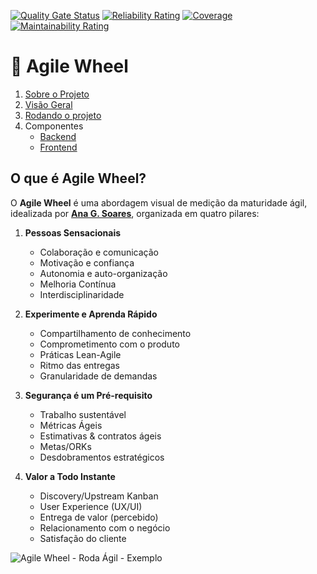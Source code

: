 [![Quality Gate Status](https://sonarcloud.io/api/project_badges/measure?project=miguelsmuller_agile-wheel&metric=alert_status&token=38a3a1ccb5d8516794cdfb557cd8c292ce57cc71)](https://sonarcloud.io/summary/new_code?id=miguelsmuller_agile-wheel) [![Reliability Rating](https://sonarcloud.io/api/project_badges/measure?project=miguelsmuller_agile-wheel&metric=reliability_rating&token=38a3a1ccb5d8516794cdfb557cd8c292ce57cc71)](https://sonarcloud.io/summary/new_code?id=miguelsmuller_agile-wheel) [![Coverage](https://sonarcloud.io/api/project_badges/measure?project=miguelsmuller_agile-wheel&metric=coverage&token=38a3a1ccb5d8516794cdfb557cd8c292ce57cc71)](https://sonarcloud.io/summary/new_code?id=miguelsmuller_agile-wheel) [![Maintainability Rating](https://sonarcloud.io/api/project_badges/measure?project=miguelsmuller_agile-wheel&metric=sqale_rating&token=38a3a1ccb5d8516794cdfb557cd8c292ce57cc71)](https://sonarcloud.io/summary/new_code?id=miguelsmuller_agile-wheel)

# 🌟 Agile Wheel

1. [Sobre o Projeto](docs/index.md#sobre-o-projeto)
2. [Visão Geral](docs/index.md#visão-geral-do-monorepo)
3. [Rodando o projeto](docs/index.md#rodando-o-projeto)
4. Componentes
    - [Backend](docs/backend/index.md)
    - [Frontend](docs/frontend/index.md)

## O que é Agile Wheel?

O **Agile Wheel** é uma abordagem visual de medição da maturidade ágil, idealizada por **[Ana G. Soares](https://www.linkedin.com/in/anagsoares/)**, organizada em quatro pilares:

1. **Pessoas Sensacionais**
    - Colaboração e comunicação
    - Motivação e confiança
    - Autonomia e auto-organização
    - Melhoria Contínua
    - Interdisciplinaridade

2. **Experimente e Aprenda Rápido**
    - Compartilhamento de conhecimento
    - Comprometimento com o produto
    - Práticas Lean-Agile
    - Ritmo das entregas
    - Granularidade de demandas

3. **Segurança é um Pré-requisito**
    - Trabalho sustentável
    - Métricas Ágeis
    - Estimativas & contratos ágeis
    - Metas/ORKs
    - Desdobramentos estratégicos

4. **Valor a Todo Instante**
    - Discovery/Upstream Kanban
    - User Experience (UX/UI)
    - Entrega de valor (percebido)
    - Relacionamento com o negócio
    - Satisfação do cliente

![Agile Wheel - Roda Ágil - Exemplo](<docs/assets/Agile Wheel - Roda Ágil by Ana G. Soares - Exemplo.jpg>)
